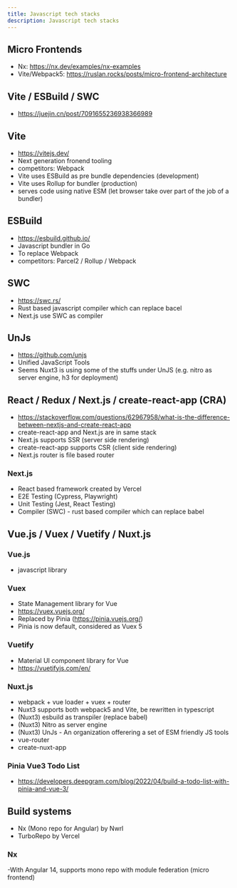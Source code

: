 ```yaml
---
title: Javascript tech stacks
description: Javascript tech stacks
---
```


## Micro Frontends
- Nx: https://nx.dev/examples/nx-examples
- Vite/Webpack5: https://ruslan.rocks/posts/micro-frontend-architecture

## Vite / ESBuild / SWC
- https://juejin.cn/post/7091655236938366989

## Vite
- https://vitejs.dev/
- Next generation fronend tooling
- competitors: Webpack
- Vite uses ESBuild as pre bundle dependencies (development)
- Vite uses Rollup for bundler (production)
- serves code using native ESM (let browser take over part of the job of a bundler)

## ESBuild
- https://esbuild.github.io/
- Javascript bundler in Go
- To replace Webpack
- competitors: Parcel2 / Rollup / Webpack


## SWC
- https://swc.rs/
- Rust based javascript compiler which can replace bacel
- Next.js use SWC as compiler

## UnJs
- https://github.com/unjs
- Unified JavaScript Tools
- Seems Nuxt3 is using some of the stuffs under UnJS (e.g. nitro as server engine, h3 for deployment)

## React / Redux / Next.js / create-react-app (CRA)
- https://stackoverflow.com/questions/62967958/what-is-the-difference-between-nextjs-and-create-react-app
- create-react-app and Next.js are in same stack
- Next.js supports SSR (server side rendering)
- create-react-app supports CSR (client side rendering)
- Next.js router is file based router

### Next.js
- React based framework created by Vercel
- E2E Testing (Cypress, Playwright)
- Unit Testing (Jest, React Testing)
- Compiler (SWC) - rust based compiler which can replace babel

## Vue.js / Vuex / Vuetify / Nuxt.js

### Vue.js
- javascript library

### Vuex
- State Management library for Vue
- https://vuex.vuejs.org/
- Replaced by Pinia (https://pinia.vuejs.org/)
- Pinia is now default, considered as Vuex 5

### Vuetify
- Material UI component library for Vue
- https://vuetifyjs.com/en/

### Nuxt.js
- webpack + vue loader + vuex + router
- Nuxt3 supports both webpack5 and Vite, be rewritten in typescript
- (Nuxt3) esbuild as transpiler (replace babel)
- (Nuxt3) Nitro as server engine
- (Nuxt3) UnJs - An organization offerering a set of ESM friendly JS tools
- vue-router
- create-nuxt-app

### Pinia Vue3 Todo List
- https://developers.deepgram.com/blog/2022/04/build-a-todo-list-with-pinia-and-vue-3/


## Build systems
- Nx (Mono repo for Angular) by Nwrl 
- TurboRepo by Vercel

### Nx
-With Angular 14, supports mono repo with module federation (micro frontend)